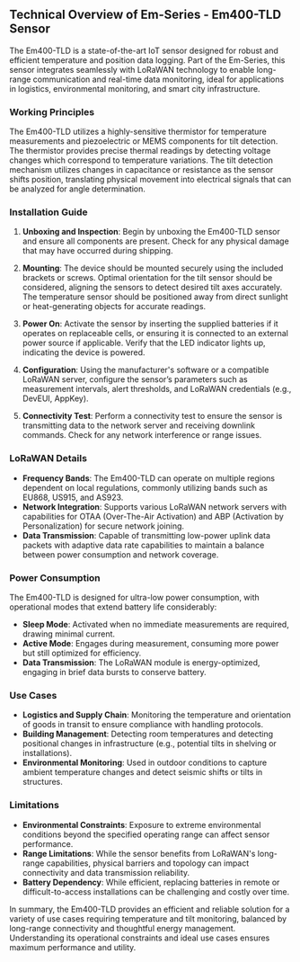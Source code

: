 ## Technical Overview of Em-Series - Em400-TLD Sensor

The Em400-TLD is a state-of-the-art IoT sensor designed for robust and efficient temperature and position data logging. Part of the Em-Series, this sensor integrates seamlessly with LoRaWAN technology to enable long-range communication and real-time data monitoring, ideal for applications in logistics, environmental monitoring, and smart city infrastructure.

### Working Principles

The Em400-TLD utilizes a highly-sensitive thermistor for temperature measurements and piezoelectric or MEMS components for tilt detection. The thermistor provides precise thermal readings by detecting voltage changes which correspond to temperature variations. The tilt detection mechanism utilizes changes in capacitance or resistance as the sensor shifts position, translating physical movement into electrical signals that can be analyzed for angle determination.

### Installation Guide

1. **Unboxing and Inspection**: Begin by unboxing the Em400-TLD sensor and ensure all components are present. Check for any physical damage that may have occurred during shipping.

2. **Mounting**: The device should be mounted securely using the included brackets or screws. Optimal orientation for the tilt sensor should be considered, aligning the sensors to detect desired tilt axes accurately. The temperature sensor should be positioned away from direct sunlight or heat-generating objects for accurate readings.

3. **Power On**: Activate the sensor by inserting the supplied batteries if it operates on replaceable cells, or ensuring it is connected to an external power source if applicable. Verify that the LED indicator lights up, indicating the device is powered.

4. **Configuration**: Using the manufacturer's software or a compatible LoRaWAN server, configure the sensor’s parameters such as measurement intervals, alert thresholds, and LoRaWAN credentials (e.g., DevEUI, AppKey).

5. **Connectivity Test**: Perform a connectivity test to ensure the sensor is transmitting data to the network server and receiving downlink commands. Check for any network interference or range issues.

### LoRaWAN Details

- **Frequency Bands**: The Em400-TLD can operate on multiple regions dependent on local regulations, commonly utilizing bands such as EU868, US915, and AS923.
- **Network Integration**: Supports various LoRaWAN network servers with capabilities for OTAA (Over-The-Air Activation) and ABP (Activation by Personalization) for secure network joining.
- **Data Transmission**: Capable of transmitting low-power uplink data packets with adaptive data rate capabilities to maintain a balance between power consumption and network coverage.

### Power Consumption

The Em400-TLD is designed for ultra-low power consumption, with operational modes that extend battery life considerably:

- **Sleep Mode**: Activated when no immediate measurements are required, drawing minimal current.
- **Active Mode**: Engages during measurement, consuming more power but still optimized for efficiency.
- **Data Transmission**: The LoRaWAN module is energy-optimized, engaging in brief data bursts to conserve battery.

### Use Cases

- **Logistics and Supply Chain**: Monitoring the temperature and orientation of goods in transit to ensure compliance with handling protocols.
- **Building Management**: Detecting room temperatures and detecting positional changes in infrastructure (e.g., potential tilts in shelving or installations).
- **Environmental Monitoring**: Used in outdoor conditions to capture ambient temperature changes and detect seismic shifts or tilts in structures.

### Limitations

- **Environmental Constraints**: Exposure to extreme environmental conditions beyond the specified operating range can affect sensor performance.
- **Range Limitations**: While the sensor benefits from LoRaWAN's long-range capabilities, physical barriers and topology can impact connectivity and data transmission reliability.
- **Battery Dependency**: While efficient, replacing batteries in remote or difficult-to-access installations can be challenging and costly over time.

In summary, the Em400-TLD provides an efficient and reliable solution for a variety of use cases requiring temperature and tilt monitoring, balanced by long-range connectivity and thoughtful energy management. Understanding its operational constraints and ideal use cases ensures maximum performance and utility.